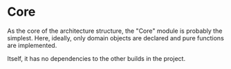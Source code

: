 # Core

As the core of the architecture structure, the "Core" module is probably the simplest. Here, ideally, only domain objects are declared and pure functions are implemented.

Itself, it has no dependencies to the other builds in the project.
